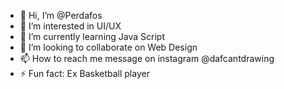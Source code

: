- 👋 Hi, I’m @Perdafos
- 👀 I’m interested in UI/UX
- 🌱 I’m currently learning Java Script
- 💞️ I’m looking to collaborate on Web Design
- 📫 How to reach me message on instagram @dafcantdrawing
- ⚡ Fun fact: Ex Basketball player

<!---
Perdafos/Perdafos is a ✨ special ✨ repository because its `README.md` (this file) appears on your GitHub profile.
You can click the Preview link to take a look at your changes.
--->